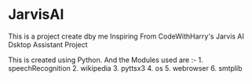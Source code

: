 # JarvisAI
This is a project create dby me Inspiring From CodeWithHarry's Jarvis AI Dsktop Assistant Project

This is created using Python.
And the Modules used are :- 
                            1. speechRecognition
                            2. wikipedia
                            3. pyttsx3
                            4. os
                            5. webrowser
                            6. smtplib
